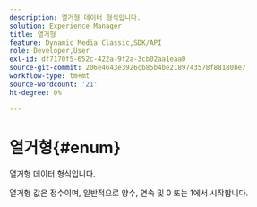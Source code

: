```yaml
---
description: 열거형 데이터 형식입니다.
solution: Experience Manager
title: 열거형
feature: Dynamic Media Classic,SDK/API
role: Developer,User
exl-id: df7170f5-652c-422a-9f2a-3cb02aa1eaa0
source-git-commit: 206e4643e3926cb85b4be2189743578f88180be7
workflow-type: tm+mt
source-wordcount: '21'
ht-degree: 0%

---
```


# 열거형{#enum}

열거형 데이터 형식입니다.

열거형 값은 정수이며, 일반적으로 양수, 연속 및 0 또는 1에서 시작합니다.
